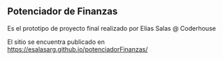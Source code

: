 Potenciador de Finanzas
-----------------------

Es el prototipo de proyecto final realizado por Elias Salas @ Coderhouse

El sitio se encuentra publicado en https://esalasarg.github.io/potenciadorFinanzas/